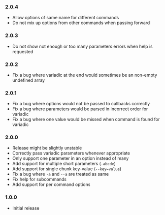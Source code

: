 ### 2.0.4

- Allow options of same name for different commands
- Do not mix up options from other commands when passing forward

### 2.0.3

- Do not show not enough or too many parameters errors when help is requested

### 2.0.2

- Fix a bug where variadic at the end would sometimes be an non-empty undefined array

### 2.0.1

- Fix a bug where options would not be passed to callbacks correctly
- Fix a bug where parameters would be parsed in incorrect order for variadic
- Fix a bug where one value would be missed when command is found for variadic

### 2.0.0

- Release might be slightly unstable
- Correctly pass variadic parameters whenever appropriate
- Only support one parameter in an option instead of many
- Add support for multiple short parameters (`-abcde`)
- Add support for single chunk key-value (`--key=value`)
- Fix a bug where `-a` and `--a` are treated as same
- Fix help for subcommands
- Add support for per command options

### 1.0.0
 - Initial release
